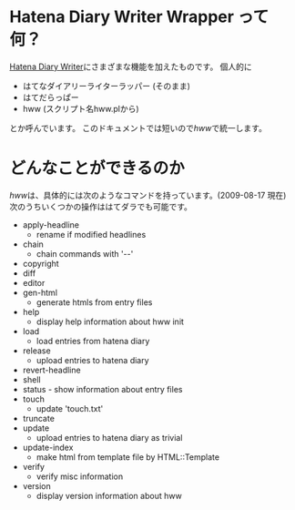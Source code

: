 
Hatena Diary Writer Wrapper って何？
============================================

[Hatena Diary Writer](http://www.hyuki.com/techinfo/hatena_diary_writer.html)にさまざまな機能を加えたものです。
個人的に

- はてなダイアリーライターラッパー (そのまま)
- はてだらっぱー
- hww (スクリプト名hww.plから)

とか呼んでいます。
このドキュメントでは短いので*hww*で統一します。



どんなことができるのか
============================================

*hww*は、具体的には次のようなコマンドを持っています。(2009-08-17 現在)
次のうちいくつかの操作ははてダラでも可能です。


- apply-headline
  - rename if modified headlines
- chain
  - chain commands with '--'
- copyright
- diff
- editor
- gen-html
  - generate htmls from entry files
- help
  - display help information about hww
init
- load
  - load entries from hatena diary
- release
  - upload entries to hatena diary
- revert-headline
- shell
- status - show information about entry files
- touch
  - update 'touch.txt'
- truncate
- update
  - upload entries to hatena diary as trivial
- update-index
  - make html from template file by HTML::Template
- verify
  - verify misc information
- version
  - display version information about hww


